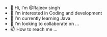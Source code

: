 - 👋 Hi, I’m @Rajeev singh
- 👀 I’m interested in Coding and development
- 🌱 I’m currently learning Java
- 💞️ I’m looking to collaborate on ...
- 📫 How to reach me ... 

<!---
rajeev29rs/rajeev29rs is a ✨ special ✨ repository because its `README.md` (this file) appears on your GitHub profile.
You can click the Preview link to take a look at your changes.
--->

